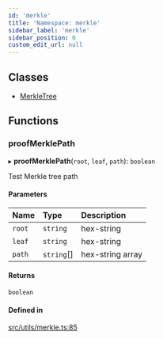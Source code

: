 ```yaml
---
id: 'merkle'
title: 'Namespace: merkle'
sidebar_label: 'merkle'
sidebar_position: 0
custom_edit_url: null
---
```


## Classes

- [MerkleTree](../classes/merkle.MerkleTree.md)

## Functions

### proofMerklePath

▸ **proofMerklePath**(`root`, `leaf`, `path`): `boolean`

Test Merkle tree path

#### Parameters

| Name   | Type       | Description      |
| :----- | :--------- | :--------------- |
| `root` | `string`   | hex-string       |
| `leaf` | `string`   | hex-string       |
| `path` | `string`[] | hex-string array |

#### Returns

`boolean`

#### Defined in

[src/utils/merkle.ts:85](https://github.com/starknet-io/starknet.js/blob/v5.24.3/src/utils/merkle.ts#L85)
